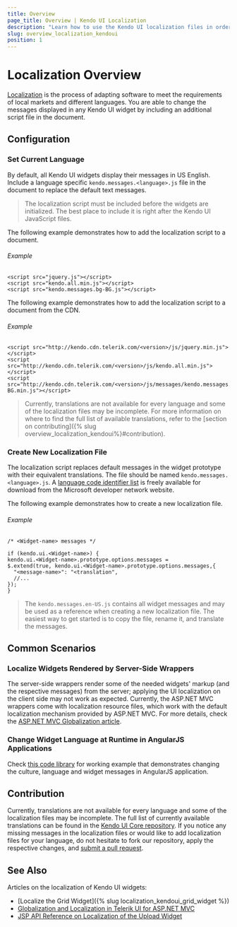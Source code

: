 ```yaml
---
title: Overview
page_title: Overview | Kendo UI Localization
description: "Learn how to use the Kendo UI localization files in order to change the default messages of widgets."
slug: overview_localization_kendoui
position: 1
---
```


# Localization Overview

[Localization](https://en.wikipedia.org/wiki/Internationalization_and_localization) is the process of adapting software to meet the requirements of local markets and different languages. You are able to change the messages displayed in any Kendo UI widget by including an additional script file in the document.

## Configuration

### Set Current Language

By default, all Kendo UI widgets display their messages in US English. Include a language specific `kendo.messages.<language>.js` file in the document to replace the default text messages.

> The localization script must be included before the widgets are initialized. The best place to include it is right after the Kendo UI JavaScript files.

The following example demonstrates how to add the localization script to a document.

###### Example

    <script src="jquery.js"></script>
    <script src="kendo.all.min.js"></script>
    <script src="kendo.messages.bg-BG.js"></script>

The following example demonstrates how to add the localization script to a document from the CDN.    

###### Example

    <script src="http://kendo.cdn.telerik.com/<version>/js/jquery.min.js"></script>
    <script src="http://kendo.cdn.telerik.com/<version>/js/kendo.all.min.js"></script>
    <script src="http://kendo.cdn.telerik.com/<version>/js/messages/kendo.messages.bg-BG.min.js"></script>

> Currently, translations are not available for every language and some of the localization files may be incomplete. For more information on where to find the full list of available translations, refer to the [section on contributing]({% slug overview_localization_kendoui%}#contribution).

### Create New Localization File

The localization script replaces default messages in the widget prototype with their equivalent translations. The file should be named `kendo.messages.<language>.js`. A [language code identifier list](http://msdn.microsoft.com/en-us/library/cc233965.aspx) is freely available for download from the Microsoft developer network website.

The following example demonstrates how to create a new localization file.

###### Example

    /* <Widget-name> messages */

    if (kendo.ui.<Widget-name>) {
    kendo.ui.<Widget-name>.prototype.options.messages =
    $.extend(true, kendo.ui.<Widget-name>.prototype.options.messages,{
      "<message-name>": "<translation",
      //...
    });
    }

<!--*-->

> The `kendo.messages.en-US.js` contains all widget messages and may be used as a reference when creating a new localization file. The easiest way to get started is to copy the file, rename it, and translate the messages.

## Common Scenarios

### Localize Widgets Rendered by Server-Side Wrappers

The server-side wrappers render some of the needed widgets' markup (and the respective messages) from the server; applying the UI localization on the client side may not work as expected.
Currently, the ASP.NET MVC wrappers come with localization resource files, which work with the default localization mechanism provided by ASP.NET MVC. For more details, check the [ASP.NET MVC Globalization article](/aspnet-mvc/globalization#localized-user-interface).

### Change Widget Language at Runtime in AngularJS Applications

Check [this code library](http://www.telerik.com/support/code-library/kendo-globalization-localization-with-angular-translate) for working example that demonstrates changing the culture, language and widget messages in AngularJS application.

## Contribution

Currently, translations are not available for every language and some of the localization files may be incomplete. The full list of currently available translations can be found in the [Kendo UI Core repository](https://github.com/telerik/kendo-ui-core/tree/master/src/messages). If you notice any missing messages in the localization files or would like to add localization files for your language, do not hesitate to fork our repository, apply the respective changes, and [submit a pull request](https://github.com/telerik/kendo-ui-core/blob/master/CONTRIBUTING.md#3-submit-a-pull-request).

## See Also

Articles on the localization of Kendo UI widgets:

* [Localize the Grid Widget]({% slug localization_kendoui_grid_widget %})
* [Globalization and Localization in Telerik UI for ASP.NET MVC](/aspnet-mvc/globalization)
* [JSP API Reference on Localization of the Upload Widget](/api/jsp/upload/localization)
